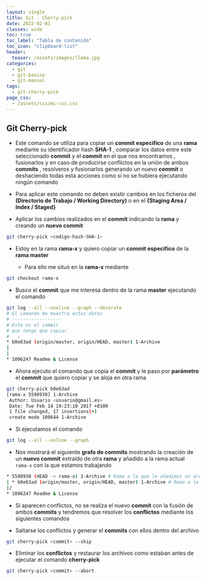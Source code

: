```yaml
---
layout: single
title: Git - Cherry-pick
date: 2022-02-01
classes: wide
toc: true
toc_label: "Tabla de contenido"
toc_icon: "clipboard-list"
header:
  teaser: /assets/images/llama.jpg
categories:
  - git
  - git-basico
  - git-manual
tags:
  - git-cherry-pick
page_css: 
  - /assets/css/mi-css.css
---
```


## Git Cherry-pick

* Este comando se utiliza para copiar un **commit especifico** de una **rama** mediante su identificador hash **SHA-1** , comparar los datos entre este seleccionado **commit** y el **commit** en el que nos encontramos , fusionarlos y en caso de producirse conflictos en la unión de ambos **commits** , resolveros y fusionarlos generando un nuevo **commit** o deshaciendo todas esta acciones como si no se hubiera ejecutando ningún comando

* Para aplicar este comando no deben existir cambios en los ficheros del **(Directorio de Trabajo / Working Directory)** o en el **{Staging Area / Index / Staged}**

* Aplicar los cambios realizados en el **commit** indicando la **rama** y creando un **nuevo commit**

```bash
git cherry-pick <codigo-hash-SHA-1>
```

* Estoy en la rama **rama-x** y quiero copiar un **commit especifico** de la **rama master**

  * Para ello me situó en la **rama-x** mediante

```bash
git checkout rama-x
```

* Busco el **commit** que me interesa dentro de la rama **master** ejecutando el comando

```bash
git log --all --oneline --graph --decorate
# El comando me muestra estos datos
# ------------------
# Este es el commit 
# que tengo que copiar
#   ↓
* b0e63ad (origin/master, origin/HEAD, master) 1-Archive
|  
|  
* 1096247 Readme & License
```

* Ahora ejecuto el comando que copia el **commit** y le paso por **parámetro** el **commit** que quiero copiar y se aloja en otra rama

```bash
git cherry-pick b0e63ad
[rama-x 5598930] 1-Archive
 Author: Usuario <usuario@gmail.es>
 Date: Tue Feb 14 19:23:10 2017 +0100
 1 file changed, 17 insertions(+)
 create mode 100644 1-Archive
```

* Si ejecutamos el comando

```bash
git log --all --online --graph
```

* Nos mostrará el siguiente **grafo de commits** mostrando la creación de un **nuevo commit** extraído de otra **rama** y añadido a la rama actual ``rama-x`` con la que estamos trabajando

```bash
* 5598930 (HEAD -> rama-x) 1-Archive # Rama a la que le añadimos un archivo de la rama 'master'  
| * b0e63ad (origin/master, origin/HEAD, master) 1-Archive # Rama a la que le hemos extraído el contenido
|/  
* 1096247 Readme & License
```

* Si aparecen conflictos, no se realiza el nuevo **commit** con la fusión de ambos **commits** y tendremos que resolver los **conflictos** mediante los siguientes comandos

* Saltarse los conflictos y generar el **commits** con ellos dentro del archivo

```bash
git cherry-pick <commit> --skip
```

* Eliminar los **conflictos** y restaurar los archivos como estaban antes de ejecutar el comando **cherry-pick**

```bash
git cherry-pick <commit> --abort
```
